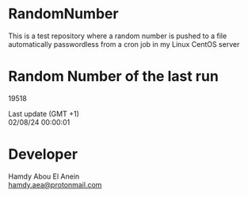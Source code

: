 # RandomNumber    
This is a test repository where a random number is pushed to a file automatically passwordless from a cron job in my Linux CentOS server    
# Random Number of the last run   
19518
      
Last update (GMT +1)    
02/08/24 00:00:01
# Developer    
Hamdy Abou El Anein   
hamdy.aea@protonmail.com
